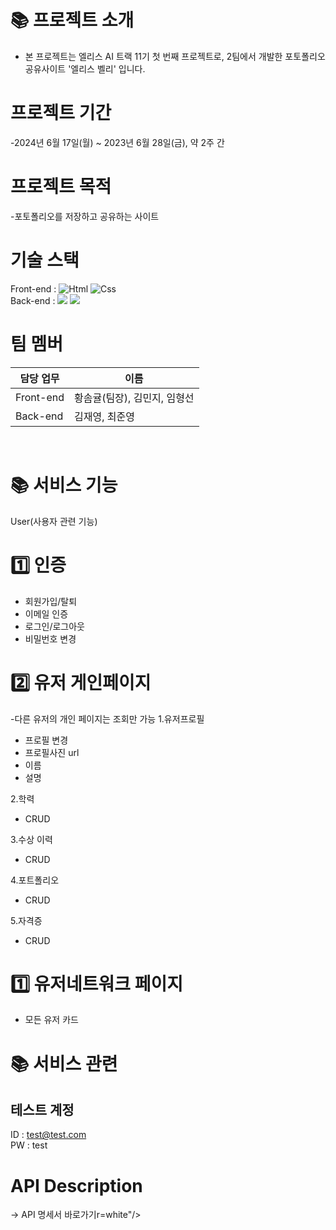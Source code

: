 # 📚 프로젝트 소개  
   - 본 프로젝트는 엘리스 AI 트랙 11기 첫 번째 프로젝트로, 2팀에서 개발한 포토폴리오 공유사이트 '엘리스 벨리' 입니다.    
  
  
# 프로젝트 기간  
  -2024년 6월 17일(월) ~ 2023년 6월 28일(금), 약 2주 간  
  
  
# 프로젝트 목적
  -포토폴리오를 저장하고 공유하는 사이트  
  
  
# 기술 스택
Front-end : <img alt="Html" src ="https://img.shields.io/badge/HTML5-E34F26.svg?&style=for-the-badge&logo=HTML5&logoColor=white"/> <img alt="Css" src ="https://img.shields.io/badge/CSS3-1572B6.svg?&style=for-the-badge&logo=CSS3&logoColor=white"/>  
Back-end  : <img src="https://img.shields.io/badge/node.js-339933?style=for-the-badge&logo=Node.js&logoColor=white"> <img src="https://img.shields.io/badge/mongoDB-47A248?style=for-the-badge&logo=MongoDB&logoColor=white">  

  
# 팀 멤버
| 담당 업무 | 이름 |
| ------ | ------ |
| Front-end | 황솜귤(팀장), 김민지, 임형선 |
| Back-end | 김재영, 최준영 |
  
<br/>
  
# 📚 서비스 기능  
User(사용자 관련 기능)  
  
# 1️⃣ 인증

- 회원가입/탈퇴
- 이메일 인증
- 로그인/로그아웃
- 비밀번호 변경

# 2️⃣ 유저 게인페이지
 
-다른 유저의 개인 페이지는 조회만 가능
1.유저프로필  
- 프로필 변경
- 프로필사진 url
- 이름
- 설명

2.학력
- CRUD
  
3.수상 이력
- CRUD
  
4.포트폴리오
- CRUD
  
5.자격증
- CRUD
  
# 1️⃣ 유저네트워크 페이지
- 모든 유저 카드
  
# 📚 서비스 관련  
## 테스트 계정  
ID : test@test.com  
PW : test  

# API Description  
→ API 명세서 바로가기r=white"/>  
<a href="https://docs.google.com/spreadsheets/d/1zf1ba67KJeYdKVzmxcpR9E7Rf_9xZpqaGcunBZAFwtM/edit?gid=0#gid=0">   
  
</div>
